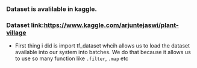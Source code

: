 ### Dataset is avalilable in kaggle.
### Dataset link:https://www.kaggle.com/arjuntejaswi/plant-village

- First thing i did is import tf_dataset whcih allows us to load the dataset available into our system into batches. We do that because it allows us to use so many function like `.filter`, `.map` etc






